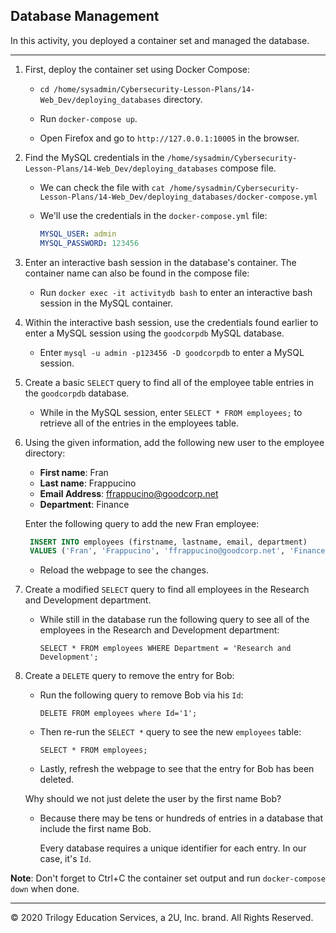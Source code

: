 ## Database Management

In this activity, you deployed a container set and managed the database. 

---

1. First, deploy the container set using Docker Compose:

    - `cd /home/sysadmin/Cybersecurity-Lesson-Plans/14-Web_Dev/deploying_databases` directory. 

    - Run `docker-compose up`.

    - Open Firefox and go to `http://127.0.0.1:10005` in the browser.

2. Find the MySQL credentials in the `/home/sysadmin/Cybersecurity-Lesson-Plans/14-Web_Dev/deploying_databases` compose file.

    - We can check the file with `cat /home/sysadmin/Cybersecurity-Lesson-Plans/14-Web_Dev/deploying_databases/docker-compose.yml` 

    - We'll use the credentials in the `docker-compose.yml` file:

      ```YAML
      MYSQL_USER: admin
      MYSQL_PASSWORD: 123456
      ```

3. Enter an interactive bash session in the database's container. The container name can also be found in the compose file:

    - Run `docker exec -it activitydb bash` to enter an interactive bash session in the MySQL container.

4. Within the interactive bash session, use the credentials found earlier to enter a MySQL session using the `goodcorpdb` MySQL database.

    - Enter `mysql -u admin -p123456 -D goodcorpdb` to enter a MySQL session.

5. Create a basic `SELECT` query to find all of the employee table entries in the `goodcorpdb` database.

    - While in the MySQL session, enter `SELECT * FROM employees;` to retrieve all of the entries in the employees table.

6. Using the given information, add the following new user to the employee directory:

    - **First name**: Fran
    - **Last name**: Frappucino
    - **Email Address**: ffrappucino@goodcorp.net
    - **Department**: Finance

     Enter the following query to add the new Fran employee:

   ```SQL
    INSERT INTO employees (firstname, lastname, email, department)  
    VALUES ('Fran', 'Frappucino', 'ffrappucino@goodcorp.net', 'Finance');
   ```

    - Reload the webpage to see the changes.

7. Create a modified `SELECT` query to find all employees in the Research and Development department.

    - While still in the database run the following query to see all of the employees in the Research and Development department:

      `SELECT * FROM employees WHERE Department = 'Research and Development';`

8. Create a `DELETE` query to remove the entry for Bob:

    - Run the following query to remove Bob via his `Id`:

       `DELETE FROM employees where Id='1';`

    - Then re-run the `SELECT *` query to see the new `employees` table:

       `SELECT * FROM employees;`

    - Lastly, refresh the webpage to see that the entry for Bob has been deleted.

    Why should we not just delete the user by the first name Bob?

    - Because there may be tens or hundreds of entries in a database that include the first name Bob.

      Every database requires a unique identifier for each entry. In our case, it's `Id`.

**Note**: Don't forget to Ctrl+C the container set output and run `docker-compose down` when done.

---

© 2020 Trilogy Education Services, a 2U, Inc. brand. All Rights Reserved.
